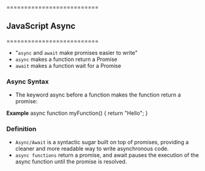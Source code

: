 ==========================

## JavaScript Async

==========================

- "`async` and `await` make promises easier to write"
- `async` makes a function return a Promise
- `await` makes a function wait for a Promise

### Async Syntax

- The keyword async before a function makes the function return a promise:

**Example**
async function myFunction() {
return "Hello";
}

### Definition

- `Async/Await` is a syntactic sugar built on top of promises, providing a cleaner and more readable way to write asynchronous code.
- `async functions` return a promise, and await pauses the execution of the async function until the promise is resolved.
